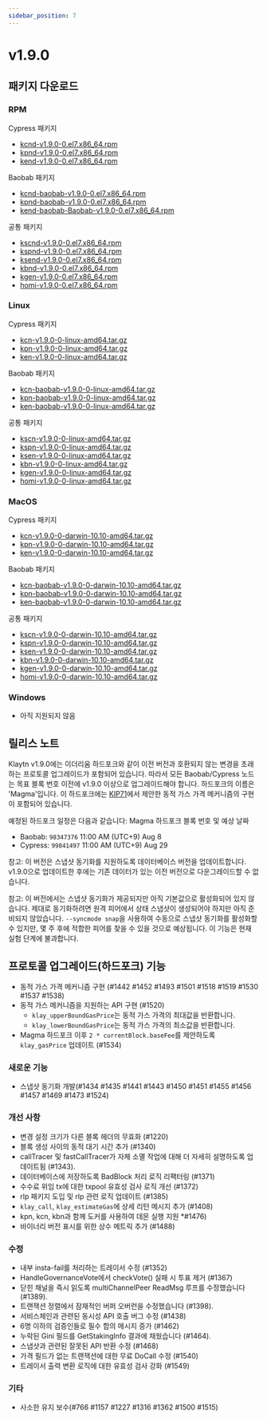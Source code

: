 ```yaml
---
sidebar_position: 7
---
```


# v1.9.0

## 패키지 다운로드

### RPM <a id="rpm"></a>

Cypress 패키지
- [kcnd-v1.9.0-0.el7.x86_64.rpm](https://packages.klaytn.net/klaytn/v1.9.0/kcnd-v1.9.0-0.el7.x86_64.rpm)
- [kpnd-v1.9.0-0.el7.x86_64.rpm](https://packages.klaytn.net/klaytn/v1.9.0/kpnd-v1.9.0-0.el7.x86_64.rpm)
- [kend-v1.9.0-0.el7.x86_64.rpm](https://packages.klaytn.net/klaytn/v1.9.0/kend-v1.9.0-0.el7.x86_64.rpm)

Baobab 패키지
- [kcnd-baobab-v1.9.0-0.el7.x86_64.rpm](https://packages.klaytn.net/klaytn/v1.9.0/kcnd-baobab-v1.9.0-0.el7.x86_64.rpm)
- [kpnd-baobab-v1.9.0-0.el7.x86_64.rpm](https://packages.klaytn.net/klaytn/v1.9.0/kpnd-baobab-v1.9.0-0.el7.x86_64.rpm)
- [kend-baobab-Baobab-v1.9.0-0.el7.x86_64.rpm](https://packages.klaytn.net/klaytn/v1.9.0/kend-baobab-v1.9.0-0.el7.x86_64.rpm)

공통 패키지
- [kscnd-v1.9.0-0.el7.x86_64.rpm](https://packages.klaytn.net/klaytn/v1.9.0/kscnd-v1.9.0-0.el7.x86_64.rpm)
- [kspnd-v1.9.0-0.el7.x86_64.rpm](https://packages.klaytn.net/klaytn/v1.9.0/kspnd-v1.9.0-0.el7.x86_64.rpm)
- [ksend-v1.9.0-0.el7.x86_64.rpm](https://packages.klaytn.net/klaytn/v1.9.0/ksend-v1.9.0-0.el7.x86_64.rpm)
- [kbnd-v1.9.0-0.el7.x86_64.rpm](https://packages.klaytn.net/klaytn/v1.9.0/kbnd-v1.9.0-0.el7.x86_64.rpm)
- [kgen-v1.9.0-0.el7.x86_64.rpm](https://packages.klaytn.net/klaytn/v1.9.0/kgen-v1.9.0-0.el7.x86_64.rpm)
- [homi-v1.9.0-0.el7.x86_64.rpm](https://packages.klaytn.net/klaytn/v1.9.0/homi-v1.9.0-0.el7.x86_64.rpm)

### Linux <a id="linux"></a>

Cypress 패키지
- [kcn-v1.9.0-0-linux-amd64.tar.gz](https://packages.klaytn.net/klaytn/v1.9.0/kcn-v1.9.0-0-linux-amd64.tar.gz)
- [kpn-v1.9.0-0-linux-amd64.tar.gz](https://packages.klaytn.net/klaytn/v1.9.0/kpn-v1.9.0-0-linux-amd64.tar.gz)
- [ken-v1.9.0-0-linux-amd64.tar.gz](https://packages.klaytn.net/klaytn/v1.9.0/ken-v1.9.0-0-linux-amd64.tar.gz)

Baobab 패키지
- [kcn-baobab-v1.9.0-0-linux-amd64.tar.gz](https://packages.klaytn.net/klaytn/v1.9.0/kcn-baobab-v1.9.0-0-linux-amd64.tar.gz)
- [kpn-baobab-v1.9.0-0-linux-amd64.tar.gz](https://packages.klaytn.net/klaytn/v1.9.0/kpn-baobab-v1.9.0-0-linux-amd64.tar.gz)
- [ken-baobab-v1.9.0-0-linux-amd64.tar.gz](https://packages.klaytn.net/klaytn/v1.9.0/ken-baobab-v1.9.0-0-linux-amd64.tar.gz)

공통 패키지
- [kscn-v1.9.0-0-linux-amd64.tar.gz](https://packages.klaytn.net/klaytn/v1.9.0/kscn-v1.9.0-0-linux-amd64.tar.gz)
- [kspn-v1.9.0-0-linux-amd64.tar.gz](https://packages.klaytn.net/klaytn/v1.9.0/kspn-v1.9.0-0-linux-amd64.tar.gz)
- [ksen-v1.9.0-0-linux-amd64.tar.gz](https://packages.klaytn.net/klaytn/v1.9.0/ksen-v1.9.0-0-linux-amd64.tar.gz)
- [kbn-v1.9.0-0-linux-amd64.tar.gz](https://packages.klaytn.net/klaytn/v1.9.0/kbn-v1.9.0-0-linux-amd64.tar.gz)
- [kgen-v1.9.0-0-linux-amd64.tar.gz](https://packages.klaytn.net/klaytn/v1.9.0/kgen-v1.9.0-0-linux-amd64.tar.gz)
- [homi-v1.9.0-0-linux-amd64.tar.gz](https://packages.klaytn.net/klaytn/v1.9.0/homi-v1.9.0-0-linux-amd64.tar.gz)

### MacOS <a id="macos"></a>

Cypress 패키지
- [kcn-v1.9.0-0-darwin-10.10-amd64.tar.gz](https://packages.klaytn.net/klaytn/v1.9.0/kcn-v1.9.0-0-darwin-10.10-amd64.tar.gz)
- [kpn-v1.9.0-0-darwin-10.10-amd64.tar.gz](https://packages.klaytn.net/klaytn/v1.9.0/kpn-v1.9.0-0-darwin-10.10-amd64.tar.gz)
- [ken-v1.9.0-0-darwin-10.10-amd64.tar.gz](https://packages.klaytn.net/klaytn/v1.9.0/ken-v1.9.0-0-darwin-10.10-amd64.tar.gz)

Baobab 패키지
- [kcn-baobab-v1.9.0-0-darwin-10.10-amd64.tar.gz](https://packages.klaytn.net/klaytn/v1.9.0/kcn-baobab-v1.9.0-0-darwin-10.10-amd64.tar.gz)
- [kpn-baobab-v1.9.0-0-darwin-10.10-amd64.tar.gz](https://packages.klaytn.net/klaytn/v1.9.0/kpn-baobab-v1.9.0-0-darwin-10.10-amd64.tar.gz)
- [ken-baobab-v1.9.0-0-darwin-10.10-amd64.tar.gz](https://packages.klaytn.net/klaytn/v1.9.0/ken-baobab-v1.9.0-0-darwin-10.10-amd64.tar.gz)

공통 패키지
- [kscn-v1.9.0-0-darwin-10.10-amd64.tar.gz](https://packages.klaytn.net/klaytn/v1.9.0/kscn-v1.9.0-0-darwin-10.10-amd64.tar.gz)
- [kspn-v1.9.0-0-darwin-10.10-amd64.tar.gz](https://packages.klaytn.net/klaytn/v1.9.0/kspn-v1.9.0-0-darwin-10.10-amd64.tar.gz)
- [ksen-v1.9.0-0-darwin-10.10-amd64.tar.gz](https://packages.klaytn.net/klaytn/v1.9.0/ksen-v1.9.0-0-darwin-10.10-amd64.tar.gz)
- [kbn-v1.9.0-0-darwin-10.10-amd64.tar.gz](https://packages.klaytn.net/klaytn/v1.9.0/kbn-v1.9.0-0-darwin-10.10-amd64.tar.gz)
- [kgen-v1.9.0-0-darwin-10.10-amd64.tar.gz](https://packages.klaytn.net/klaytn/v1.9.0/kgen-v1.9.0-0-darwin-10.10-amd64.tar.gz)
- [homi-v1.9.0-0-darwin-10.10-amd64.tar.gz](https://packages.klaytn.net/klaytn/v1.9.0/homi-v1.9.0-0-darwin-10.10-amd64.tar.gz)

### Windows <a id="windows"></a>

- 아직 지원되지 않음


## 릴리스 노트

Klaytn v1.9.0에는 이더리움 하드포크와 같이 이전 버전과 호환되지 않는 변경을 초래하는 프로토콜 업그레이드가 포함되어 있습니다. 따라서 모든 Baobab/Cypress 노드는 목표 블록 번호 이전에 v1.9.0 이상으로 업그레이드해야 합니다. 하드포크의 이름은 'Magma'입니다. 이 하드포크에는 [KIP71](https://kips.klaytn.foundation/KIPs/kip-71)에서 제안한 동적 가스 가격 메커니즘의 구현이 포함되어 있습니다.

예정된 하드포크 일정은 다음과 같습니다:
Magma 하드포크 블록 번호 및 예상 날짜
- Baobab: `98347376` 11:00 AM (UTC+9) Aug 8
- Cypress: `99841497` 11:00 AM (UTC+9) Aug 29

참고: 이 버전은 스냅샷 동기화를 지원하도록 데이터베이스 버전을 업데이트합니다. v1.9.0으로 업데이트한 후에는 기존 데이터가 있는 이전 버전으로 다운그레이드할 수 없습니다.

참고: 이 버전에서는 스냅샷 동기화가 제공되지만 아직 기본값으로 활성화되어 있지 않습니다. 제대로 동기화하려면 원격 피어에서 상태 스냅샷이 생성되어야 하지만 아직 준비되지 않았습니다. `--syncmode snap`을 사용하여 수동으로 스냅샷 동기화를 활성화할 수 있지만, 몇 주 후에 적합한 피어를 찾을 수 있을 것으로 예상됩니다. 이 기능은 현재 실험 단계에 불과합니다.

## 프로토콜 업그레이드(하드포크) 기능
- 동적 가스 가격 메커니즘 구현 (#1442 #1452 #1493 #1501 #1518 #1519 #1530 #1537 #1538)
- 동적 가스 메커니즘을 지원하는 API 구현 (#1520)
    - `klay_upperBoundGasPrice`는 동적 가스 가격의 최대값을 반환합니다.
    - `klay_lowerBoundGasPrice`는 동적 가스 가격의 최소값을 반환합니다.
- Magma 하드포크 이후 `2 * currentBlock.baseFee`를 제안하도록 `klay_gasPrice` 업데이트 (#1534)

### 새로운 기능
- 스냅샷 동기화 개발(#1434 #1435 #1441 #1443 #1450 #1451 #1455 #1456 #1457 #1469 #1473 #1524)

### 개선 사항
- 변경 설정 크기가 다른 블록 헤더의 무효화 (#1220)
- 블록 생성 사이의 동적 대기 시간 추가 (#1340)
- callTracer 및 fastCallTracer가 자체 소멸 작업에 대해 더 자세히 설명하도록 업데이트됨 (#1343).
- 데이터베이스에 저장하도록 BadBlock 처리 로직 리팩터링 (#1371)
- 수수료 위임 tx에 대한 txpool 유효성 검사 로직 개선 (#1372)
- rlp 패키지 도입 및 rlp 관련 로직 업데이트 (#1385)
- `klay_call`, `klay_estimateGas`에 상세 리턴 메시지 추가 (#1408)
- kpn, kcn, kbn과 함께 도커를 사용하여 데몬 실행 지원 *#1476)
- 바이너리 버전 표시를 위한 상수 메트릭 추가 (#1488)

### 수정
- 내부 insta-fail를 처리하는 트레이서 수정 (#1352)
- HandleGovernanceVote에서 checkVote() 실패 시 투표 제거 (#1367)
- 닫힌 채널을 즉시 읽도록 multiChannelPeer ReadMsg 루프를 수정했습니다 (#1389).
- 트랜잭션 정렬에서 잠재적인 버퍼 오버런을 수정했습니다 (#1398).
- 서비스체인과 관련된 동시성 API 호출 버그 수정 (#1438)
- 6명 이하의 검증인들로 필수 합의 메시지 증가 (#1462)
- 누락된 Gini 필드를 GetStakingInfo 결과에 채웠습니다 (#1464).
- 스냅샷과 관련된 잘못된 API 반환 수정 (#1468)
- 가격 필드가 없는 트랜잭션에 대한 무료 DoCall 수정 (#1540)
- 트레이서 출력 변환 로직에 대한 유효성 검사 강화 (#1549)

### 기타
- 사소한 유지 보수(#766 #1157 #1227 #1316 #1362 #1500 #1515)
